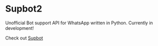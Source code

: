 # Supbot2

Unofficial Bot support API for WhatsApp written in Python. Currently in development!

Check out [Supbot](https://github.com/adsau59/supbot)